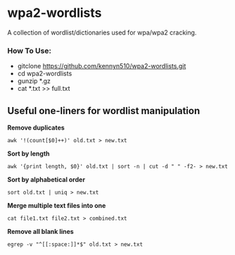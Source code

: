 # wpa2-wordlists

A collection of wordlist/dictionaries used for wpa/wpa2 cracking.

### How To Use:

* gitclone https://github.com/kennyn510/wpa2-wordlists.git
* cd wpa2-wordlists
* gunzip *.gz
* cat *.txt >> full.txt

## Useful one-liners for wordlist manipulation
**Remove duplicates**
```
awk '!(count[$0]++)' old.txt > new.txt
```
**Sort by length**
```
awk '{print length, $0}' old.txt | sort -n | cut -d " " -f2- > new.txt
```

**Sort by alphabetical order**
```
sort old.txt | uniq > new.txt
```
**Merge multiple text files into one**
```
cat file1.txt file2.txt > combined.txt
```

**Remove all blank lines**
```
egrep -v "^[[:space:]]*$" old.txt > new.txt
```
